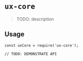# `ux-core`

> TODO: description

## Usage

```
const uxCore = require('ux-core');

// TODO: DEMONSTRATE API
```
